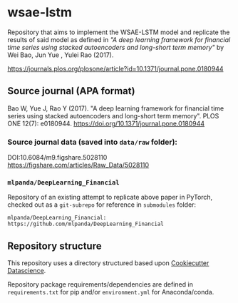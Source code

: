 # wsae-lstm

Repository that aims to implement the WSAE-LSTM model and replicate the results of said model as defined in *"A deep learning framework for financial time series using stacked autoencoders and long-short term memory"* by Wei Bao, Jun Yue , Yulei Rao (2017).

https://journals.plos.org/plosone/article?id=10.1371/journal.pone.0180944

## Source journal (APA format)

Bao W, Yue J, Rao Y (2017). "A deep learning framework for financial time series using stacked autoencoders and long-short term memory". PLOS ONE 12(7): e0180944. https://doi.org/10.1371/journal.pone.0180944

### Source journal data (saved into `data/raw` folder):
DOI:10.6084/m9.figshare.5028110
https://figshare.com/articles/Raw_Data/5028110

### `mlpanda/DeepLearning_Financial`

Repository of an existing attempt to replicate above paper in PyTorch, checked out as a `git-subrepo` for reference in `submodules` folder:

`mlpanda/DeepLearning_Financial: https://github.com/mlpanda/DeepLearning_Financial`

## Repository structure

This repository uses a directory structured based upon [Cookiecutter Datascience]( http://drivendata.github.io/cookiecutter-data-science/#directory-structure).

Repository package requirements/dependencies are defined in `requirements.txt` for pip and/or `environment.yml` for Anaconda/conda. 